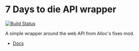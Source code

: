 # 7 Days to die API wrapper

[![Build Status](https://travis-ci.org/CatalysmsServerManager/7-Days-to-Die-API-wrapper.svg?branch=master)](https://travis-ci.org/CatalysmsServerManager/7-Days-to-Die-API-wrapper)

A simple wrapper around the web API from Alloc's fixes mod.

 - [Docs](https://catalysmsservermanager.github.io/7-Days-to-Die-API-wrapper)